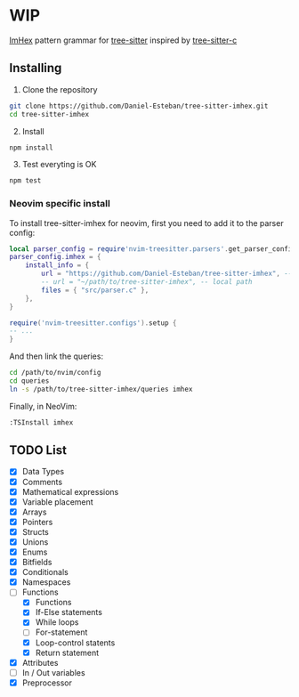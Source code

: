 WIP
=====
[ImHex](https://github.com/WerWolv/ImHex) pattern grammar for [tree-sitter](https://github.com/tree-sitter/tree-sitter)
inspired by [tree-sitter-c](https://github.com/tree-sitter/tree-sitter-c)

## Installing
1. Clone the repository
```sh
git clone https://github.com/Daniel-Esteban/tree-sitter-imhex.git
cd tree-sitter-imhex
```
2. Install
```sh
npm install
```
3. Test everyting is OK
```sh
npm test
```

### Neovim specific install
To install tree-sitter-imhex for neovim, first you need to add it to the parser
config:
```lua
local parser_config = require'nvim-treesitter.parsers'.get_parser_configs()
parser_config.imhex = {
    install_info = {
        url = "https://github.com/Daniel-Esteban/tree-sitter-imhex", -- git repo
        -- url = "~/path/to/tree-sitter-imhex", -- local path
        files = { "src/parser.c" },
    },
}

require('nvim-treesitter.configs').setup {
-- ...
}
```

And then link the queries:
```sh
cd /path/to/nvim/config
cd queries
ln -s /path/to/tree-sitter-imhex/queries imhex
```

Finally, in NeoVim:
```sh
:TSInstall imhex
```

## TODO List
- [X] Data Types
- [X] Comments
- [X] Mathematical expressions
- [X] Variable placement
- [X] Arrays
- [X] Pointers
- [X] Structs
- [X] Unions
- [X] Enums
- [X] Bitfields
- [X] Conditionals
- [X] Namespaces
- [ ] Functions
    - [X] Functions
    - [X] If-Else statements
    - [X] While loops
    - [ ] For-statement
    - [X] Loop-control statents
    - [X] Return statement
- [X] Attributes
- [ ] In / Out variables
- [X] Preprocessor
